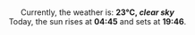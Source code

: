<p  align="center"><br/>Currently, the weather is: <b> 23°C, <i>clear sky</i></b></br>Today, the sun rises at <b>04:45</b> and sets at <b>19:46</b>.</p>
